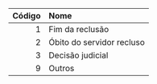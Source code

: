  | Código | Nome                      |
 | -----: | :------------------------ |
 | 1      | Fim da reclusão           |
 | 2      | Óbito do servidor recluso |
 | 3      | Decisão judicial          |
 | 9      | Outros                    |
